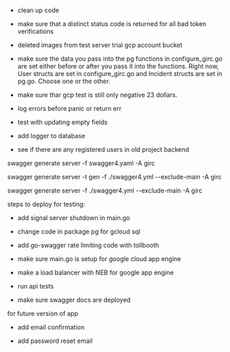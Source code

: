 - clean up code

- make sure that a distinct status code is returned for all bad token verifications

- deleted images from test server trial gcp account bucket

- make sure the data you pass into the pg functions in configure_girc.go are set either before or after you pass it into the functions. Right now, User structs are set in configure_girc.go and Incident structs are set in pg.go. Choose one or the other.

- make sure thar gcp test is still only negative 23 dollars.

- log errors before panic or return err

- test with updating empty fields

- add logger to database

- see if there are any registered users in old project backend


swagger generate server -f swagger4.yaml -A girc 

swagger generate server -t gen -f ./swagger4.yml --exclude-main -A girc

swagger generate server -f ./swagger4.yml --exclude-main -A girc

steps to deploy for testing:

- add signal server shutdown in main.go

- change code in package pg for gcloud sql

- add go-swagger rate limiting code with tollbooth

- make sure main.go is setup for google cloud app engine 

- make a load balancer with NEB for google app engine

- run api tests

- make sure swagger docs are deployed


for future version of app

- add email confirmation

- add password reset email 

